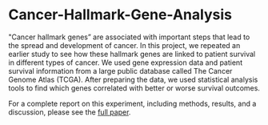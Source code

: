 # Cancer-Hallmark-Gene-Analysis

"Cancer hallmark genes” are associated with important steps that lead to the spread and development of cancer. In this project, we repeated an earlier study to see how these hallmark genes are linked to patient survival in different types of cancer. We used gene expression data and patient survival information from a large public database called The Cancer Genome Atlas (TCGA). After preparing the data, we used statistical analysis tools to find which genes correlated with better or worse survival outcomes.

For a complete report on this experiment, including methods, results, and a discussion, please see the [full paper](https://github.com/ANewRag/Cancer-Hallmark-Gene-Analysis/blob/main/HallmarkGeneAnaylsisPaper.pdf).
